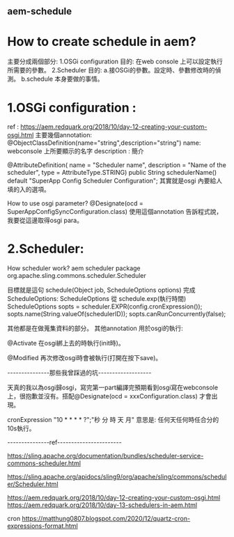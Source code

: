 ## aem-schedule
# How to create schedule in aem?
主要分成兩個部分:
	1.OSGi configuration 目的: 在web console 上可以設定執行所需要的參數。
	2.Scheduler 目的: 
		a.接OSGi的參數。設定時、參數修改時的偵測。
		b.schedule 本身要做的事情。

# 1.OSGi configuration :
ref : https://aem.redquark.org/2018/10/day-12-creating-your-custom-osgi.html
主要幾個annotation:
@ObjectClassDefinition(name="string",description="string")
name: webconsole 上所要顯示的名字 description : 簡介

@AttributeDefinition( name = "Scheduler name", description = "Name of the scheduler", type = AttributeType.STRING)
public String schedulerName() default "SuperApp Config Scheduler Configuration";
其實就是osgi 內要給人填的入的選項。

How to use osgi parameter?
@Designate(ocd = SuperAppConfigSyncConfiguration.class) 使用這個annotation 告訴程式說，我要從這邊取得osgi para。

# 2.Scheduler: 
How scheduler work?
aem scheduler package org.apache.sling.commons.scheduler.Scheduler

目標就是這句 schedule(Object job, ScheduleOptions options)
完成 ScheduleOptions:
ScheduleOptions 從 schedule.exp(執行時間)
ScheduleOptions sopts = scheduler.EXPR(config.cronExpression());
sopts.name(String.valueOf(schedulerID));
sopts.canRunConcurrently(false);

其他都是在做蒐集資料的部分。
其他annotation 用於osgi的執行:

@Activate 在osgi綁上去的時執行(init時)。

@Modified 再次修改osgi時會被執行(打開在按下save)。
 
---------------那些我曾踩過的坑-------------------

天真的我以為osgi歸osgi，寫完第一part編譯完預期看到osgi寫在webconsole上，很抱歉並沒有。搭配@Designate(ocd = xxxConfiguration.class) 才會出現。

cronExpression "10 * * * * ?";"秒 分 時 天 月" 意思是: 任何天任何時任合分的10s執行。

---------------ref-----------------------

https://sling.apache.org/documentation/bundles/scheduler-service-commons-scheduler.html

https://sling.apache.org/apidocs/sling9/org/apache/sling/commons/scheduler/Scheduler.html

https://aem.redquark.org/2018/10/day-12-creating-your-custom-osgi.html https://aem.redquark.org/2018/10/day-13-schedulers-in-aem.html 

cron https://matthung0807.blogspot.com/2020/12/quartz-cron-expressions-format.html

